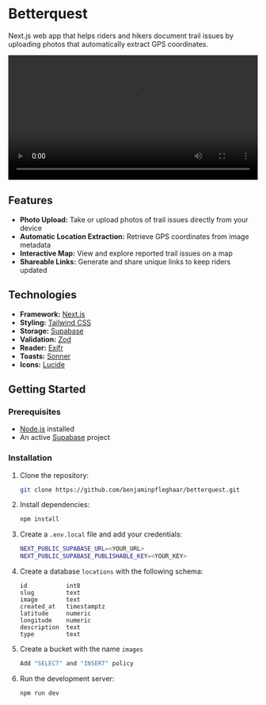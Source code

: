 # Betterquest

Next.js web app that helps riders and hikers document trail issues by uploading photos that automatically extract GPS
coordinates.

<video src="https://github.com/benjaminpfleghaar/betterquest/blob/main/assets/betterquest.mov" width="100%" controls></video>

## Features

- **Photo Upload:** Take or upload photos of trail issues directly from your device
- **Automatic Location Extraction:** Retrieve GPS coordinates from image metadata
- **Interactive Map:** View and explore reported trail issues on a map
- **Shareable Links:** Generate and share unique links to keep riders updated

## Technologies

- **Framework:** [Next.js](https://nextjs.org)
- **Styling:** [Tailwind CSS](https://tailwindcss.com)
- **Storage:** [Supabase](https://supabase.com/)
- **Validation:** [Zod](https://zod.dev/)
- **Reader:** [Exifr](https://github.com/MikeKovarik/exifr)
- **Toasts:** [Sonner](https://sonner.emilkowal.ski/)
- **Icons:** [Lucide](https://lucide.dev/)

## Getting Started

### Prerequisites

- [Node.js](https://nodejs.org) installed
- An active [Supabase](https://supabase.com) project

### Installation

1. Clone the repository:

    ```bash
    git clone https://github.com/benjaminpfleghaar/betterquest.git
    ```

2. Install dependencies:

    ```bash
    npm install
    ```

3. Create a `.env.local` file and add your credentials:

    ```bash
    NEXT_PUBLIC_SUPABASE_URL=<YOUR_URL>
    NEXT_PUBLIC_SUPABASE_PUBLISHABLE_KEY=<YOUR_KEY>
    ```

4. Create a database `locations` with the following schema:

    ```
    id           int8
    slug         text
    image        text
    created_at   timestamptz
    latitude     numeric
    longitude    numeric
    description  text
    type         text
    ```

5. Create a bucket with the name `images`

    ```bash
   Add "SELECT" and "INSERT" policy
    ```

6. Run the development server:

    ```bash
    npm run dev
    ```